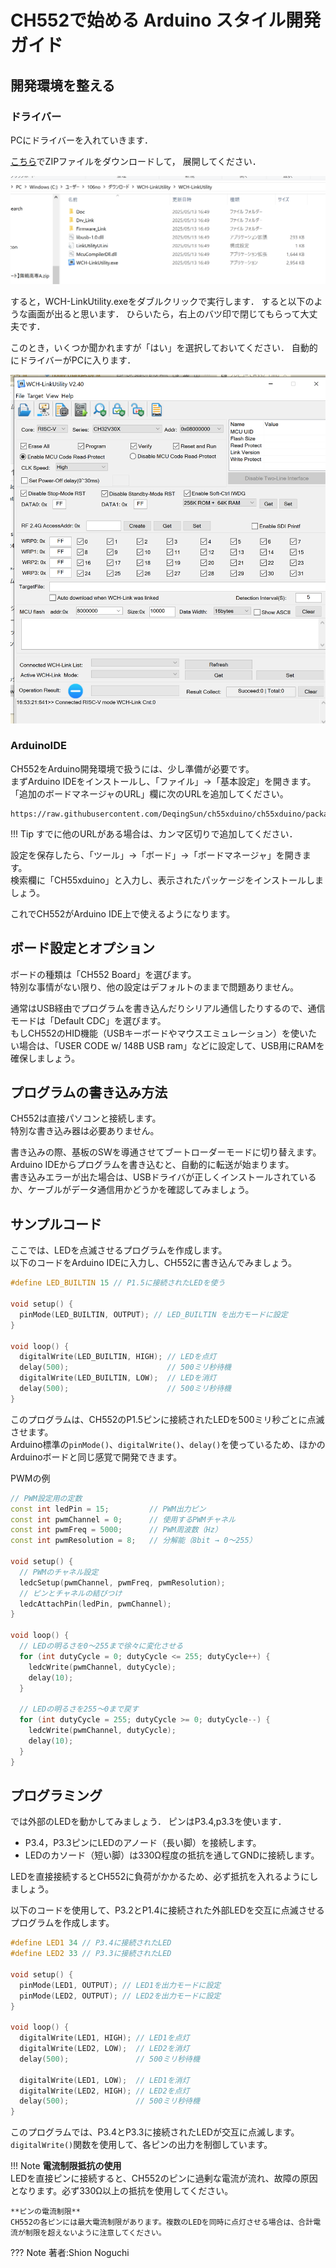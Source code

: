 # CH552で始める Arduino スタイル開発ガイド

## 開発環境を整える
### ドライバー
PCにドライバーを入れていきます．

[こちら](https://www.wch.cn/download/file?id=418)でZIPファイルをダウンロードして，
展開してください．

![alt text](image.png)

すると，WCH-LinkUtility.exeをダブルクリックで実行します．
すると以下のような画面が出ると思います．
ひらいたら，右上のバツ印で閉じてもらって大丈夫です．

このとき，いくつか聞かれますが「はい」を選択しておいてください．
自動的にドライバーがPCに入ります．

![alt text](image-1.png)

### ArduinoIDE
CH552をArduino開発環境で扱うには、少し準備が必要です。  
まずArduino IDEをインストールし、「ファイル」→「基本設定」を開きます。  
「追加のボードマネージャのURL」欄に次のURLを追加してください。

```
https://raw.githubusercontent.com/DeqingSun/ch55xduino/ch55xduino/package_ch55xduino_mcs51_index.json
```

!!! Tip
    すでに他のURLがある場合は、カンマ区切りで追加してください．

設定を保存したら、「ツール」→「ボード」→「ボードマネージャ」を開きます。  
検索欄に「CH55xduino」と入力し、表示されたパッケージをインストールしましょう。

これでCH552がArduino IDE上で使えるようになります。


## ボード設定とオプション

ボードの種類は「CH552 Board」を選びます。  
特別な事情がない限り、他の設定はデフォルトのままで問題ありません。

通常はUSB経由でプログラムを書き込んだりシリアル通信したりするので、通信モードは「Default CDC」を選びます。  
もしCH552のHID機能（USBキーボードやマウスエミュレーション）を使いたい場合は、「USER CODE w/ 148B USB ram」などに設定して、USB用にRAMを確保しましょう。

## プログラムの書き込み方法

CH552は直接パソコンと接続します。  
特別な書き込み器は必要ありません。

書き込みの際、基板のSWを導通させてブートローダーモードに切り替えます。Arduino IDEからプログラムを書き込むと、自動的に転送が始まります。  
書き込みエラーが出た場合は、USBドライバが正しくインストールされているか、ケーブルがデータ通信用かどうかを確認してみましょう。

## サンプルコード

ここでは、LEDを点滅させるプログラムを作成します。  
以下のコードをArduino IDEに入力し、CH552に書き込んでみましょう。

```cpp
#define LED_BUILTIN 15 // P1.5に接続されたLEDを使う

void setup() {
  pinMode(LED_BUILTIN, OUTPUT); // LED_BUILTIN を出力モードに設定
}

void loop() {
  digitalWrite(LED_BUILTIN, HIGH); // LEDを点灯
  delay(500);                      // 500ミリ秒待機
  digitalWrite(LED_BUILTIN, LOW);  // LEDを消灯
  delay(500);                      // 500ミリ秒待機
}
```

このプログラムは、CH552のP1.5ピンに接続されたLEDを500ミリ秒ごとに点滅させます。  
Arduino標準の`pinMode()`、`digitalWrite()`、`delay()`を使っているため、ほかのArduinoボードと同じ感覚で開発できます。


PWMの例
```cpp
// PWM設定用の定数
const int ledPin = 15;         // PWM出力ピン
const int pwmChannel = 0;      // 使用するPWMチャネル
const int pwmFreq = 5000;      // PWM周波数（Hz）
const int pwmResolution = 8;   // 分解能（8bit → 0〜255）

void setup() {
  // PWMのチャネル設定
  ledcSetup(pwmChannel, pwmFreq, pwmResolution);
  // ピンとチャネルの結びつけ
  ledcAttachPin(ledPin, pwmChannel);
}

void loop() {
  // LEDの明るさを0〜255まで徐々に変化させる
  for (int dutyCycle = 0; dutyCycle <= 255; dutyCycle++) {
    ledcWrite(pwmChannel, dutyCycle);
    delay(10);
  }

  // LEDの明るさを255〜0まで戻す
  for (int dutyCycle = 255; dutyCycle >= 0; dutyCycle--) {
    ledcWrite(pwmChannel, dutyCycle);
    delay(10);
  }
}

```

## プログラミング

では外部のLEDを動かしてみましょう．
ピンはP3.4,p3.3を使います．

- P3.4，P3.3ピンにLEDのアノード（長い脚）を接続します。
- LEDのカソード（短い脚）は330Ω程度の抵抗を通してGNDに接続します。

LEDを直接接続するとCH552に負荷がかかるため、必ず抵抗を入れるようにしましょう。


以下のコードを使用して、P3.2とP1.4に接続された外部LEDを交互に点滅させるプログラムを作成します。

```cpp
#define LED1 34 // P3.4に接続されたLED
#define LED2 33 // P3.3に接続されたLED

void setup() {
  pinMode(LED1, OUTPUT); // LED1を出力モードに設定
  pinMode(LED2, OUTPUT); // LED2を出力モードに設定
}

void loop() {
  digitalWrite(LED1, HIGH); // LED1を点灯
  digitalWrite(LED2, LOW);  // LED2を消灯
  delay(500);               // 500ミリ秒待機

  digitalWrite(LED1, LOW);  // LED1を消灯
  digitalWrite(LED2, HIGH); // LED2を点灯
  delay(500);               // 500ミリ秒待機
}
```

このプログラムでは、P3.4とP3.3に接続されたLEDが交互に点滅します。  
`digitalWrite()`関数を使用して、各ピンの出力を制御しています。

!!! Note
    **電流制限抵抗の使用**  
    LEDを直接ピンに接続すると、CH552のピンに過剰な電流が流れ、故障の原因となります。必ず330Ω以上の抵抗を使用してください。

    **ピンの電流制限**  
    CH552の各ピンには最大電流制限があります。複数のLEDを同時に点灯させる場合は、合計電流が制限を超えないように注意してください。


??? Note
    著者:Shion Noguchi
